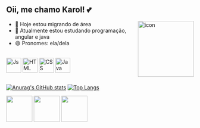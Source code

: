 ## Oii, me chamo Karol! 💕
 <img align="right" alt="icon" height="150" width="150" src="https://media.discordapp.net/attachments/1259273645176656022/1274026694394515466/ezgif.com-animated-gif-maker.gif?ex=66c0c152&is=66bf6fd2&hm=475c405e3d31a2ddb97e6c0307b0b6006e2c91642d1cd1f348d70c9102c1f7b1&=">

- 🔭 Hoje estou migrando de área
- 🌱 Atualmente estou estudando programação, angular e java
- 😄 Pronomes: ela/dela
 

<div style="display: inline_block"><br>
  <img align="center" alt="Js" height="40" width="40" src="https://img.icons8.com/?size=256&id=1ZSHk8m9bk4p&format=png">
  <img align="center" alt="HTML" height="40" width="40" src="https://img.icons8.com/?size=256&id=46605&format=png">
  <img align="center" alt="CSS" height="40" width="40" src="https://img.icons8.com/?size=256&id=107497&format=png">
  <img align="center" alt="Java" height="40" width="40" src="https://img.icons8.com/?size=256&id=46630&format=png">
          
</div>
<br>

[![Anurag's GitHub stats](https://github-readme-stats.vercel.app/api?username=karolinesanttos&count_private=true&show_icons=true&theme=transparent&border_color=db7093&show_icons=true&icon_color=db7093&title_color=db7093&text_color=db7093&hide_title=true&hide=stars)](https://github.com/anuraghazra/github-readme-stats)
[![Top Langs](https://github-readme-stats.vercel.app/api/top-langs/?username=karolinesanttos&icons=true&theme=transparent&border_color=db7093&show_icons=true&icon_color=db7093&title_color=db7093&text_color=db7093&hide_title=true&hide=stars)](https://github.com/anuraghazra/github-readme-stats)

 <div>
  <a href="https://www.instagram.com/kjkkarols" target="_blank"> <img height="70" width="70" src="https://img.icons8.com/?size=256&id=64142&format=png" target="_blank"></a> 
  <a href = "mailto:karoline.ppsantos@gmail.com"><img height="70" width="70" src="https://img.icons8.com/?size=256&id=110236&format=png" target="_blank"></a>
  <a href="https://www.linkedin.com/in/karoline-santos-21683b322/" target="_blank"><img height="70" width="70" src="https://img.icons8.com/?size=256&id=64154&format=png" target="_blank"></a> 

</div>

